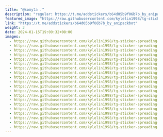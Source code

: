 ```yaml
---
title: "@somyta ."
description: "regular: https://t.me/addstickers/b64d05b9f06b7b_by_anipackbot"
featured_image: "https://raw.githubusercontent.com/kylelin1998/tg-sticker-spreading-worldwide-images/main/img/ca3862ff-cb5a-42e8-b07b-3e9071b14001.jpg"
link: "https://t.me/addstickers/b64d05b9f06b7b_by_anipackbot"
weight: 3
date: 2024-01-15T19:00:32+08:00
images:
  - https://raw.githubusercontent.com/kylelin1998/tg-sticker-spreading-worldwide-images/main/img/ca3862ff-cb5a-42e8-b07b-3e9071b14001.jpg
  - https://raw.githubusercontent.com/kylelin1998/tg-sticker-spreading-worldwide-images/main/img/a5203d38-3586-4985-9388-8c507be33547.jpg
  - https://raw.githubusercontent.com/kylelin1998/tg-sticker-spreading-worldwide-images/main/img/16787c28-249c-4313-9159-67167fca7cf9.jpg
  - https://raw.githubusercontent.com/kylelin1998/tg-sticker-spreading-worldwide-images/main/img/3f82de31-18f8-41de-9fe1-085f89361ec6.jpg
  - https://raw.githubusercontent.com/kylelin1998/tg-sticker-spreading-worldwide-images/main/img/a7f7938b-a197-4301-b4c9-e68b818cf55b.jpg
  - https://raw.githubusercontent.com/kylelin1998/tg-sticker-spreading-worldwide-images/main/img/a80f3ffe-27ad-400f-9586-2fddc989635c.jpg
  - https://raw.githubusercontent.com/kylelin1998/tg-sticker-spreading-worldwide-images/main/img/e406f70a-d34c-41ca-9814-b088ea57eda9.jpg
  - https://raw.githubusercontent.com/kylelin1998/tg-sticker-spreading-worldwide-images/main/img/632d7a83-08d5-4970-a856-03d58348d533.jpg
  - https://raw.githubusercontent.com/kylelin1998/tg-sticker-spreading-worldwide-images/main/img/6b0a985b-e993-4597-9342-5de58be8ca82.jpg
  - https://raw.githubusercontent.com/kylelin1998/tg-sticker-spreading-worldwide-images/main/img/7b96e4aa-557d-4d96-b949-399741cc2bb1.jpg
  - https://raw.githubusercontent.com/kylelin1998/tg-sticker-spreading-worldwide-images/main/img/68f3c207-527e-4bf5-88d3-ddee611c0039.jpg
  - https://raw.githubusercontent.com/kylelin1998/tg-sticker-spreading-worldwide-images/main/img/852a2eac-b4a1-4af9-9a2d-2d451a9feb6f.jpg
  - https://raw.githubusercontent.com/kylelin1998/tg-sticker-spreading-worldwide-images/main/img/e0febe0b-4a7d-427e-8788-9f393e984759.jpg
  - https://raw.githubusercontent.com/kylelin1998/tg-sticker-spreading-worldwide-images/main/img/e44af33d-9482-4465-856c-8e27e35bdb9e.jpg
  - https://raw.githubusercontent.com/kylelin1998/tg-sticker-spreading-worldwide-images/main/img/afffa4eb-01cd-4e2d-884b-809694363d2b.jpg
  - https://raw.githubusercontent.com/kylelin1998/tg-sticker-spreading-worldwide-images/main/img/c5a8472b-3633-43e2-9aa5-88605b7d40a0.jpg
  - https://raw.githubusercontent.com/kylelin1998/tg-sticker-spreading-worldwide-images/main/img/18d5e487-57f7-481d-8327-b1bdd5d6976f.jpg
  - https://raw.githubusercontent.com/kylelin1998/tg-sticker-spreading-worldwide-images/main/img/9b6ed942-c1f6-4f02-bd2c-6f9a0ecc7490.jpg
  - https://raw.githubusercontent.com/kylelin1998/tg-sticker-spreading-worldwide-images/main/img/5aeab60b-8d96-4be5-a3cd-c6be2b2477d1.jpg
  - https://raw.githubusercontent.com/kylelin1998/tg-sticker-spreading-worldwide-images/main/img/76055f51-f3c2-4513-9999-9f1b696ab0bf.jpg
---
```

